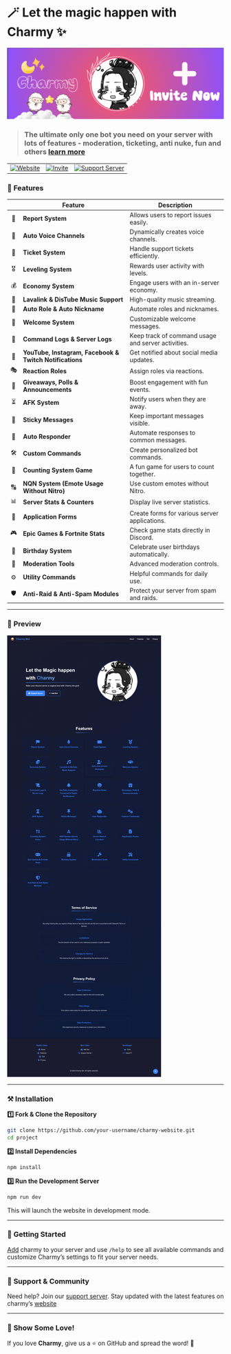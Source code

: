 # 🪄 Let the magic happen with **Charmy** ✨

<p align="center">
  <img src="https://raw.githubusercontent.com/yurehito/docs/main/Screenshot%202025-04-02%20204134.png" alt="Charmy Banner">
</p>

> ### The ultimate only one bot you need on your server with lots of features - moderation, ticketing, anti nuke, fun and others [learn more](https://charmy.is-a.dev)

<table align="center">
  <tr>
    <td>
      <a href="https://charmy.is-a.dev" target="_blank">
        <img src="https://img.shields.io/badge/Charmy--Website-2f2f2f?style=for-the-badge&logo=google-chrome&logoColor=white&labelColor=2f2f2f" alt="Website" height="35">
      </a>
    </td>
    <td>
      <a href="https://discord.com/oauth2/authorize?client_id=1342845939978735718" target="_blank">
        <img src="https://img.shields.io/badge/Invite--Charmy-6f42c1?style=for-the-badge&logo=discord&logoColor=white&labelColor=2f2f2f" alt="Invite" height="35">
      </a>
    </td>
    <td>
      <a href="https://dsc.gg/zipify" target="_blank">
        <img src="https://img.shields.io/badge/Support--Server-5865F2?style=for-the-badge&logo=discord&logoColor=white&labelColor=2f2f2f" alt="Support Server" height="35">
      </a>
    </td>
  </tr>
</table>


### 🚀 **Features**  

|  | Feature | Description |
|:-:|---------|-------------|
| 📢 | **Report System** | Allows users to report issues easily. |
| 🎤 | **Auto Voice Channels** | Dynamically creates voice channels. |
| 🎫 | **Ticket System** | Handle support tickets efficiently. |
| 🎖️ | **Leveling System** | Rewards user activity with levels. |
| 💰 | **Economy System** | Engage users with an in-server economy. |
| 🎵 | **Lavalink & DisTube Music Support** | High-quality music streaming. |
| 🔰 | **Auto Role & Auto Nickname** | Automate roles and nicknames. |
| 👋 | **Welcome System** | Customizable welcome messages. |
| 📜 | **Command Logs & Server Logs** | Keep track of command usage and server activities. |
| 📡 | **YouTube, Instagram, Facebook & Twitch Notifications** | Get notified about social media updates. |
| 🎭 | **Reaction Roles** | Assign roles via reactions. |
| 🎁 | **Giveaways, Polls & Announcements** | Boost engagement with fun events. |
| ⏳ | **AFK System** | Notify users when they are away. |
| 📌 | **Sticky Messages** | Keep important messages visible. |
| 🤖 | **Auto Responder** | Automate responses to common messages. |
| 🛠️ | **Custom Commands** | Create personalized bot commands. |
| 🔢 | **Counting System Game** | A fun game for users to count together. |
| 🔠 | **NQN System (Emote Usage Without Nitro)** | Use custom emotes without Nitro. |
| 📊 | **Server Stats & Counters** | Display live server statistics. |
| 📝 | **Application Forms** | Create forms for various server applications. |
| 🎮 | **Epic Games & Fortnite Stats** | Check game stats directly in Discord. |
| 🎂 | **Birthday System** | Celebrate user birthdays automatically. |
| 🔨 | **Moderation Tools** | Advanced moderation controls. |
| ⚙️ | **Utility Commands** | Helpful commands for daily use. |
| 🛡️ | **Anti-Raid & Anti-Spam Modules** | Protect your server from spam and raids. |

---

### 👀 **Preview**  

![Charmy Preview](https://raw.githubusercontent.com/yurehito/docs/main/charmy%20website%20preview.png)  


---

### ⚒️ **Installation**  

**1️⃣ Fork & Clone the Repository**   
```sh
git clone https://github.com/your-username/charmy-website.git
cd project
```

**2️⃣ Install Dependencies**
```sh
npm install
```

**3️⃣ Run the Development Server**
```sh
npm run dev
```
This will launch the website in development mode.

---

### 🌟 **Getting Started**  

[Add](https://discord.com/oauth2/authorize?client_id=1342845939978735718) charmy to your server and use `/help` to see all available commands and customize Charmy’s settings to fit your server needs.  

---

### 🤝 **Support & Community**  

Need help? Join our [support server](https://dsc.gg/zipify). Stay updated with the latest features on charmy’s [website](https://charmy.is-a.dev)  

---

### 💖 **Show Some Love!**  
If you love **Charmy**, give us a ⭐ on GitHub and spread the word! 🚀  
